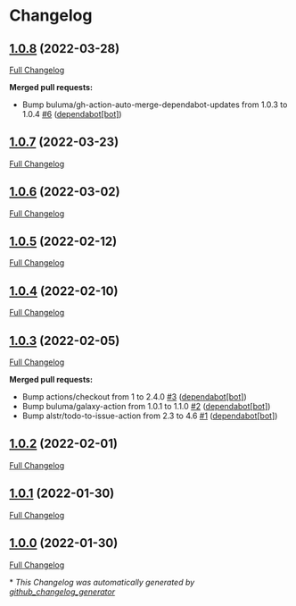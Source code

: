 # Changelog

## [1.0.8](https://github.com/buluma/ansible-role-cron/tree/1.0.8) (2022-03-28)

[Full Changelog](https://github.com/buluma/ansible-role-cron/compare/1.0.7...1.0.8)

**Merged pull requests:**

- Bump buluma/gh-action-auto-merge-dependabot-updates from 1.0.3 to 1.0.4 [\#6](https://github.com/buluma/ansible-role-cron/pull/6) ([dependabot[bot]](https://github.com/apps/dependabot))

## [1.0.7](https://github.com/buluma/ansible-role-cron/tree/1.0.7) (2022-03-23)

[Full Changelog](https://github.com/buluma/ansible-role-cron/compare/1.0.6...1.0.7)

## [1.0.6](https://github.com/buluma/ansible-role-cron/tree/1.0.6) (2022-03-02)

[Full Changelog](https://github.com/buluma/ansible-role-cron/compare/1.0.5...1.0.6)

## [1.0.5](https://github.com/buluma/ansible-role-cron/tree/1.0.5) (2022-02-12)

[Full Changelog](https://github.com/buluma/ansible-role-cron/compare/1.0.4...1.0.5)

## [1.0.4](https://github.com/buluma/ansible-role-cron/tree/1.0.4) (2022-02-10)

[Full Changelog](https://github.com/buluma/ansible-role-cron/compare/1.0.3...1.0.4)

## [1.0.3](https://github.com/buluma/ansible-role-cron/tree/1.0.3) (2022-02-05)

[Full Changelog](https://github.com/buluma/ansible-role-cron/compare/1.0.2...1.0.3)

**Merged pull requests:**

- Bump actions/checkout from 1 to 2.4.0 [\#3](https://github.com/buluma/ansible-role-cron/pull/3) ([dependabot[bot]](https://github.com/apps/dependabot))
- Bump buluma/galaxy-action from 1.0.1 to 1.1.0 [\#2](https://github.com/buluma/ansible-role-cron/pull/2) ([dependabot[bot]](https://github.com/apps/dependabot))
- Bump alstr/todo-to-issue-action from 2.3 to 4.6 [\#1](https://github.com/buluma/ansible-role-cron/pull/1) ([dependabot[bot]](https://github.com/apps/dependabot))

## [1.0.2](https://github.com/buluma/ansible-role-cron/tree/1.0.2) (2022-02-01)

[Full Changelog](https://github.com/buluma/ansible-role-cron/compare/1.0.1...1.0.2)

## [1.0.1](https://github.com/buluma/ansible-role-cron/tree/1.0.1) (2022-01-30)

[Full Changelog](https://github.com/buluma/ansible-role-cron/compare/1.0.0...1.0.1)

## [1.0.0](https://github.com/buluma/ansible-role-cron/tree/1.0.0) (2022-01-30)

[Full Changelog](https://github.com/buluma/ansible-role-cron/compare/fdcf41619d51e8d2fb1096ad52bf872cc1730e51...1.0.0)



\* *This Changelog was automatically generated by [github_changelog_generator](https://github.com/github-changelog-generator/github-changelog-generator)*
